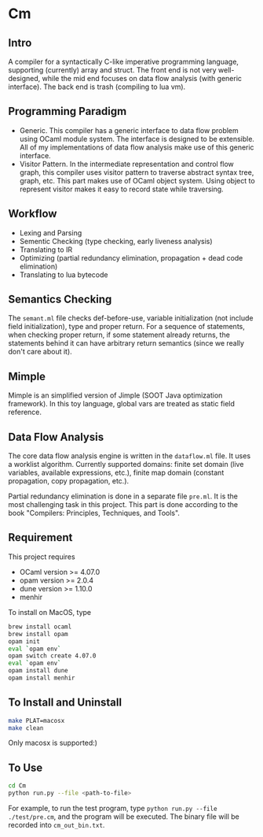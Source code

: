 # Cm
## Intro
A compiler for a syntactically C-like imperative programming language, supporting (currently) array and struct. The front end is not very well-designed, while the mid end focuses on data flow analysis (with generic interface). The back end is trash (compiling to lua vm).

## Programming Paradigm
* Generic. This compiler has a generic interface to data flow problem using OCaml module system. The interface is designed to be extensible. All of my implementations of data flow analysis make use of this generic interface.
* Visitor Pattern. In the intermediate representation and control flow graph, this compiler uses visitor pattern to traverse abstract syntax tree, graph, etc. This part makes use of OCaml object system. Using object to represent visitor makes it easy to record state while traversing.

## Workflow
* Lexing and Parsing
* Sementic Checking (type checking, early liveness analysis)
* Translating to IR
* Optimizing (partial redundancy elimination, propagation + dead code elimination)
* Translating to lua bytecode

## Semantics Checking
The `semant.ml` file checks def-before-use, variable initialization (not include field initialization), type and proper return. For a sequence of statements, when checking proper return, if some statement already returns, the statements behind it can have arbitrary return semantics (since we really don't care about it).

## Mimple
Mimple is an simplified version of Jimple (SOOT Java optimization framework). In this toy language, global vars are treated as static field reference.

## Data Flow Analysis
The core data flow analysis engine is written in the `dataflow.ml` file. It uses a worklist algorithm. Currently supported domains: finite set domain (live variables, available expressions, etc.), finite map domain (constant propagation, copy propagation, etc.).

Partial redundancy elimination is done in a separate file `pre.ml`. It is the most challenging task in this project. This part is done according to the book "Compilers: Principles, Techniques, and Tools".

## Requirement
This project requires 
* OCaml version >= 4.07.0
* opam version >= 2.0.4
* dune version >= 1.10.0
* menhir

To install on MacOS, type
```bash
brew install ocaml
brew install opam
opam init
eval `opam env`
opam switch create 4.07.0
eval `opam env`
opam install dune
opam install menhir
```

## To Install and Uninstall
```bash
make PLAT=macosx
make clean
```
Only macosx is supported:) 

## To Use
```bash
cd Cm
python run.py --file <path-to-file>
```
For example, to run the test program, type `python run.py --file ./test/pre.cm`, and the program will be executed. The binary file will be recorded into `cm_out_bin.txt`. 
